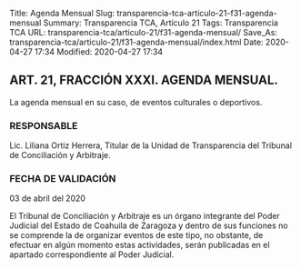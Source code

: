 Title: Agenda Mensual
Slug: transparencia-tca-articulo-21-f31-agenda-mensual
Summary: Transparencia TCA, Artículo 21
Tags: Transparencia TCA
URL: transparencia-tca/articulo-21/f31-agenda-mensual/
Save_As: transparencia-tca/articulo-21/f31-agenda-mensual/index.html
Date: 2020-04-27 17:34
Modified: 2020-04-27 17:34


## ART. 21, FRACCIÓN XXXI. AGENDA MENSUAL.

La agenda mensual en su caso, de eventos culturales o deportivos.


### RESPONSABLE

Lic. Liliana Ortiz Herrera, Titular de la Unidad de Transparencia del Tribunal de Conciliación y Arbitraje.


### FECHA DE VALIDACIÓN

03 de abril del 2020


El Tribunal de Conciliación y Arbitraje es un órgano integrante del Poder Judicial del Estado de Coahuila de Zaragoza y dentro de sus funciones no se comprende la de organizar eventos de este tipo, no obstante, de efectuar en algún momento estas actividades, serán publicadas en el apartado correspondiente al Poder Judicial.



